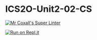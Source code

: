 # ICS2O-Unit2-02-CS

[![Mr Coxall's Super Linter](https://github.com/Youngwook-Go/ICS2O-Unit2-02-CS/workflows/Mr%20Coxall's%20Super%20Linter/badge.svg)](https://github.com/Youngwook-Go/ICS2OUnit2-02-CS/actions/)

[![Run on Repl.it](https://repl.it/badge/github/Youngwook-Go/ICS2OUnit2-02-CS)](https://repl.it/github/Youngwook-Go/ICS2O-Unit2-02-CS)
